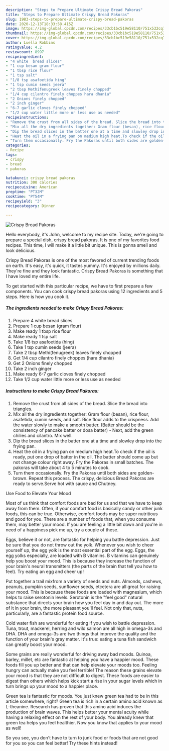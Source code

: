 ```yaml
---
description: "Steps to Prepare Ultimate Crispy Bread Pakoras"
title: "Steps to Prepare Ultimate Crispy Bread Pakoras"
slug: 1983-steps-to-prepare-ultimate-crispy-bread-pakoras
date: 2020-12-13T18:33:58.415Z
image: https://img-global.cpcdn.com/recipes/33cb1bc519e58110/751x532cq70/crispy-bread-pakoras-recipe-main-photo.jpg
thumbnail: https://img-global.cpcdn.com/recipes/33cb1bc519e58110/751x532cq70/crispy-bread-pakoras-recipe-main-photo.jpg
cover: https://img-global.cpcdn.com/recipes/33cb1bc519e58110/751x532cq70/crispy-bread-pakoras-recipe-main-photo.jpg
author: Luella Robbins
ratingvalue: 4.2
reviewcount: 8997
recipeingredient:
- "4 white  bread slices"
- "1 cup besan gram flour"
- "1 tbsp rice flour"
- "1 tsp salt"
- "1/8 tsp asafoetida hing"
- "1 tsp cumin seeds jeera"
- "2 tbsp Methifenugreek leaves finely chopped"
- "1/4 cup cilantro finely choppes hara dhania"
- "2 Onions finely chopped"
- "2 inch ginger"
- "6-7 garlic cloves finely chopped"
- "1/2 cup water little more or less use as needed"
recipeinstructions:
- "Remove the crust from all sides of the bread. Slice the bread into triangles."
- "Mix all the dry ingredients together: Gram flour (besan), rice flour, asafetida, cumin seeds, and salt. Rice flour adds to the crispness. Add the water slowly to make a smooth batter. (Batter should be the consistency of pancake batter or dosa batter) Next, add the green chilies and cilantro. Mix well."
- "Dip the bread slices in the batter one at a time and slowley drop into the frying pan."
- "Heat the oil in a frying pan on medium high heat.To check if the oil is ready, put one drop of batter in the oil. The batter should come up but not change colour right away. Fry the Pakoras in small batches. The pakoras will take about 4 to 5 minutes to cook."
- "Turn them occasionally. Fry the Pakoras until both sides are golden-brown. Repeat this process. The crispy, delicious Bread Pakoras are ready to serve.Serve hot with sauce and Chutney."
categories:
- Recipe
tags:
- crispy
- bread
- pakoras

katakunci: crispy bread pakoras 
nutrition: 300 calories
recipecuisine: American
preptime: "PT32M"
cooktime: "PT54M"
recipeyield: "3"
recipecategory: Dinner

---
```



![Crispy Bread Pakoras](https://img-global.cpcdn.com/recipes/33cb1bc519e58110/751x532cq70/crispy-bread-pakoras-recipe-main-photo.jpg)

Hello everybody, it's John, welcome to my recipe site. Today, we're going to prepare a special dish, crispy bread pakoras. It is one of my favorites food recipes. This time, I will make it a little bit unique. This is gonna smell and look delicious.

Crispy Bread Pakoras is one of the most favored of current trending foods on earth. It's easy, it's quick, it tastes yummy. It's enjoyed by millions daily. They're fine and they look fantastic. Crispy Bread Pakoras is something that I have loved my entire life.




To get started with this particular recipe, we have to first prepare a few components. You can cook crispy bread pakoras using 12 ingredients and 5 steps. Here is how you cook it.

<!--inarticleads1-->

##### The ingredients needed to make Crispy Bread Pakoras:

1. Prepare 4 white  bread slices
1. Prepare 1 cup besan (gram flour)
1. Make ready 1 tbsp rice flour
1. Make ready 1 tsp salt
1. Take 1/8 tsp asafoetida (hing)
1. Take 1 tsp cumin seeds (jeera)
1. Take 2 tbsp Methi(fenugreek) leaves finely chopped
1. Get 1/4 cup cilantro finely choppes (hara dhania)
1. Get 2 Onions finely chopped
1. Take 2 inch ginger
1. Make ready 6-7 garlic cloves finely chopped
1. Take 1/2 cup water little more or less use as needed




<!--inarticleads2-->

##### Instructions to make Crispy Bread Pakoras:

1. Remove the crust from all sides of the bread. Slice the bread into triangles.
1. Mix all the dry ingredients together: Gram flour (besan), rice flour, asafetida, cumin seeds, and salt. Rice flour adds to the crispness. Add the water slowly to make a smooth batter. (Batter should be the consistency of pancake batter or dosa batter) - Next, add the green chilies and cilantro. Mix well.
1. Dip the bread slices in the batter one at a time and slowley drop into the frying pan.
1. Heat the oil in a frying pan on medium high heat.To check if the oil is ready, put one drop of batter in the oil. The batter should come up but not change colour right away. Fry the Pakoras in small batches. The pakoras will take about 4 to 5 minutes to cook.
1. Turn them occasionally. Fry the Pakoras until both sides are golden-brown. Repeat this process. The crispy, delicious Bread Pakoras are ready to serve.Serve hot with sauce and Chutney.




Use Food to Elevate Your Mood


Most of us think that comfort foods are bad for us and that we have to keep away from them. Often, if your comfort food is basically candy or other junk foods, this can be true. Otherwise, comfort foods may be super nutritious and good for you. There are a number of foods that, when you consume them, may better your mood. If you are feeling a little bit down and you're in need of a happiness pick me up, try a couple of these.

Eggs, believe it or not, are fantastic for helping you battle depression. Just be sure that you do not throw out the yolk. Whenever you wish to cheer yourself up, the egg yolk is the most essential part of the egg. Eggs, the egg yolks especially, are loaded with B vitamins. B vitamins can genuinely help you boost your mood. This is because they increase the function of your brain's neural transmitters (the parts of the brain that tell you how to feel). Try eating an egg and cheer up!

Put together a trail mixfrom a variety of seeds and nuts. Almonds, cashews, peanuts, pumpkin seeds, sunflower seeds, etcetera are all great for raising your mood. This is because these foods are loaded with magnesium, which helps to raise serotonin levels. Serotonin is the "feel good" natural substance that directs your brain how you feel day in and day out. The more of it in your brain, the more pleasant you'll feel. Not only that, nuts, particularly, are a fantastic protein food source.

Cold water fish are wonderful for eating if you wish to battle depression. Tuna, trout, mackerel, herring and wild salmon are all high in omega-3s and DHA. DHA and omega-3s are two things that improve the quality and the function of your brain's gray matter. It's true: eating a tuna fish sandwich can greatly boost your mood. 

Some grains are really wonderful for driving away bad moods. Quinoa, barley, millet, etc are fantastic at helping you have a happier mood. These foods fill you up better and that can help elevate your moods too. Feeling hungry can actually make you feel terrible! The reason these grains elevate your mood is that they are not difficult to digest. These foods are easier to digest than others which helps kick start a rise in your sugar levels which in turn brings up your mood to a happier place.

Green tea is fantastic for moods. You just knew green tea had to be in this article somewhere, right? Green tea is rich in a certain amino acid known as L-theanine. Research has proven that this amino acid induces the production of brain waves. This helps better your mental acuity while having a relaxing effect on the rest of your body. You already knew that green tea helps you feel healthier. Now you know that applies to your mood as well!

So you see, you don't have to turn to junk food or foods that are not good for you so you can feel better! Try  these hints  instead!

